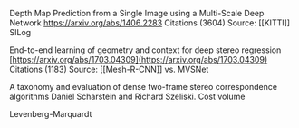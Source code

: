 

Depth Map Prediction from a Single Image using a Multi-Scale Deep Network
https://arxiv.org/abs/1406.2283
Citations (3604)
Source: [[KITTI]]
SILog

End-to-end learning of geometry and context for deep stereo regression
[https://arxiv.org/abs/1703.04309](https://arxiv.org/abs/1703.04309)
Citations (1183)
Source: [[Mesh-R-CNN]]
vs. MVSNet

A taxonomy and evaluation of dense two-frame stereo correspondence algorithms
Daniel Scharstein and Richard Szeliski.
Cost volume

Levenberg-Marquardt